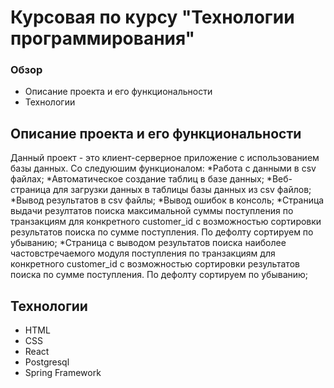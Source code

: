 # Курсовая по курсу "Технологии программирования"
### Обзор
* Описание проекта и его функциональности
* Технологии

## Описание проекта и его функциональности
Данный проект - это клиент-серверное приложение с использованием базы данных. Со следуюшим функционалом:
*Работа с данными в csv файлах;
*Автоматическое создание таблиц в базе данных;
*Веб-страница для загрузки данных в таблицы базы данных из csv файлов;
*Вывод результатов в csv файлы;
*Вывод ошибок в консоль;
*Страница выдачи резултатов поиска максимальной суммы поступления по транзакциям для конкретного customer_id с возможностью сортировки результатов поиска по сумме поступления. По дефолту сортируем по убыванию;
*Страница с выводом результатов поиска наиболее частовстречаемого модуля поступления по транзакциям для конкретного customer_id с возможностью сортировки результатов поиска по сумме поступления. По дефолту сортируем по убыванию;

## Технологии
* HTML
* CSS
* React
* Postgresql
* Spring Framework
